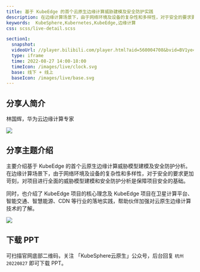```yaml
---
title: 基于 KubeEdge 的首个云原生边缘计算威胁建模及安全防护实践
description: 在边缘计算场景下，由于网络环境及设备的复杂性和多样性，对于安全的要求更加苛刻，对项目进行全面的威胁模型建模和安全防护分析是保障项目安全的基础。
keywords:  KubeSphere,Kubernetes,KubeEdge,边缘计算
css: scss/live-detail.scss

section1:
  snapshot: 
  videoUrl: //player.bilibili.com/player.html?aid=560004708&bvid=BV1ye4y1a7cD&cid=817819057&page=1&high_quality=1
  type: iframe
  time: 2022-08-27 14:00-18:00
  timeIcon: /images/live/clock.svg
  base: 线下 + 线上
  baseIcon: /images/live/base.svg
---
```


## 分享人简介

林国辉，华为云边缘计算专家

![](https://pek3b.qingstor.com/kubesphere-community/images/hangzhou0827-linguohui.jpeg)

## 分享主题介绍

主要介绍基于 KubeEdge 的首个云原生边缘计算威胁模型建模及安全防护分析。在边缘计算场景下，由于网络环境及设备的复杂性和多样性，对于安全的要求更加苛刻，对项目进行全面的威胁模型建模和安全防护分析是保障项目安全的基础。

同时，也介绍了 KubeEdge 项目的核心理念及 KubeEdge 项目在卫星计算平台、智能交通、智慧能源、CDN 等行业的落地实践，帮助伙伴加强对云原生边缘计算技术的了解。

![](https://pek3b.qingstor.com/kubesphere-community/images/linguohui-20220827-p.png)

## 下载 PPT

可扫描官网底部二维码，关注 「KubeSphere云原生」公众号，后台回复 `杭州20220827` 即可下载 PPT。
